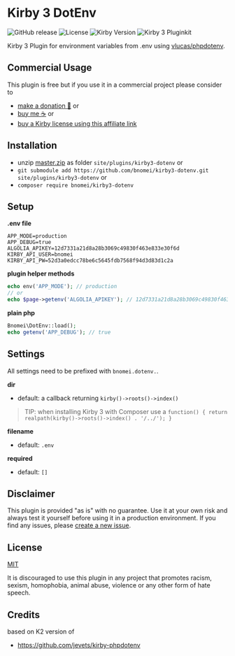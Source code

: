 # Kirby 3 DotEnv

![GitHub release](https://img.shields.io/github/release/bnomei/kirby3-dotenv.svg?maxAge=1800) ![License](https://img.shields.io/github/license/mashape/apistatus.svg) ![Kirby Version](https://img.shields.io/badge/Kirby-3%2B-black.svg) ![Kirby 3 Pluginkit](https://img.shields.io/badge/Pluginkit-YES-cca000.svg)

Kirby 3 Plugin for environment variables from .env using [vlucas/phpdotenv](https://github.com/vlucas/phpdotenv).

## Commercial Usage

This plugin is free but if you use it in a commercial project please consider to
- [make a donation 🍻](https://www.paypal.me/bnomei/1) or
- [buy me ☕](https://buymeacoff.ee/bnomei) or
- [buy a Kirby license using this affiliate link](https://a.paddle.com/v2/click/1129/35731?link=1170)

## Installation

- unzip [master.zip](https://github.com/bnomei/kirby3-dotenv/archive/master.zip) as folder `site/plugins/kirby3-dotenv` or
- `git submodule add https://github.com/bnomei/kirby3-dotenv.git site/plugins/kirby3-dotenv` or
- `composer require bnomei/kirby3-dotenv`

## Setup

**.env file**
```
APP_MODE=production
APP_DEBUG=true
ALGOLIA_APIKEY=12d7331a21d8a28b3069c49830f463e833e30f6d
KIRBY_API_USER=bnomei
KIRBY_API_PW=52d3a0edcc78be6c5645fdb7568f94d3d83d1c2a
```

**plugin helper methods**
```php
echo env('APP_MODE'); // production
// or
echo $page->getenv('ALGOLIA_APIKEY'); // 12d7331a21d8a28b3069c49830f463e833e30f6d
```

**plain php**
```php
Bnomei\DotEnv::load();
echo getenv('APP_DEBUG'); // true
```

## Settings

All settings need to be prefixed with `bnomei.dotenv.`.

**dir**
- default: a callback returning `kirby()->roots()->index()`

> TIP: when installing Kirby 3 with Composer use a `function() { return realpath(kirby()->roots()->index() . '/../'); }`

**filename**
- default: `.env`

**required**
- default: `[]`

## Disclaimer

This plugin is provided "as is" with no guarantee. Use it at your own risk and always test it yourself before using it in a production environment. If you find any issues, please [create a new issue](https://github.com/bnomei/kirby3-dotenv/issues/new).

## License

[MIT](https://opensource.org/licenses/MIT)

It is discouraged to use this plugin in any project that promotes racism, sexism, homophobia, animal abuse, violence or any other form of hate speech.

## Credits

based on K2 version of
- https://github.com/jevets/kirby-phpdotenv
